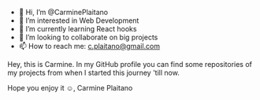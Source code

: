 - 👋 Hi, I’m @CarminePlaitano
- 👀 I’m interested in Web Development
- 🌱 I’m currently learning React hooks
- 💞️ I’m looking to collaborate on big projects
- 📫 How to reach me: c.plaitano@gmail.com

Hey, this is Carmine. In my GitHub profile you can find some repositories of my projects from when I started this journey 'till now.

Hope you enjoy it ☺,
Carmine Plaitano 
